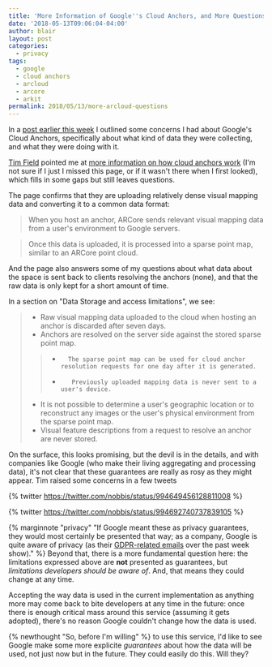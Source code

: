 ```yaml
---
title: 'More Information of Google''s Cloud Anchors, and More Questions'
date: '2018-05-13T09:06:04-04:00'
author: blair
layout: post
categories:
  - privacy
tags:
  - google
  - cloud anchors
  - arcloud
  - arcore
  - arkit
permalink: 2018/05/13/more-arcloud-questions
---
```

In a [post earlier this week](2018/05/08/arcore-cloud-anchors) I outlined some concerns I had about Google's Cloud Anchors, specifically about what kind of data they were collecting, and what they were doing with it.

[Tim Field](https://twitter.com/nobbis) pointed me at [more information on how cloud anchors work](https://developers.google.com/ar/develop/ios/overview#hosting_anchors) (I'm not sure if I just I missed this page, or if it wasn't there when I first looked), which fills in some gaps but still leaves questions.

The page confirms that they are uploading relatively dense visual mapping data and converting it to a common data format:

> When you host an anchor, ARCore sends relevant visual mapping data from a user's environment to Google servers. 

> Once this data is uploaded, it is processed into a sparse point map, similar to an ARCore point cloud.

And the page also answers some of my questions about what data about the space is sent back to clients resolving the anchors (none), and that the raw data is only kept for a short amount of time.

In a section on "Data Storage and access limitations", we see:

> *    Raw visual mapping data uploaded to the cloud when hosting an anchor is discarded after seven days.
> *  Anchors are resolved on the server side against the stored sparse point map.
> > *       The sparse point map can be used for cloud anchor resolution requests for one day after it is generated.
> > *        Previously uploaded mapping data is never sent to a user's device.
> *    It is not possible to determine a user's geographic location or to reconstruct any images or the user's physical environment from the sparse point map.
> *    Visual feature descriptions from a request to resolve an anchor are never stored.

On the surface, this looks promising, but the devil is in the details, and with companies like Google (who make their living aggregating and processing data), it's not clear that these guarantees are really as rosy as they might appear.  Tim raised some concerns in a few tweets

{% twitter https://twitter.com/nobbis/status/994649456128811008 %}

{% twitter https://twitter.com/nobbis/status/994692740737839105 %}

{% marginnote "privacy" "If Google meant these as privacy guarantees, they would most certainly be presented that way;  as a company, Google is quite aware of privacy (as their [GDPR-related emails](2018/05/12/gdpr-privacy-notices) over the past week show)." %}
Beyond that, there is a more fundamental question here:  the limitations expressed above are **not** presented as guarantees, but _limitations developers should be aware of_. And, that means they could change at any time. 

Accepting the way data is used in the current implementation as anything more may come back to bite developers at any time in the future:  once there is enough critical mass around this service (assuming it gets adopted), there's no reason Google couldn't change how the data is used.

{% newthought "So, before I'm willing" %} to use this service, I'd like to see Google make some more explicite _guarantees_ about how the data will be used, not just now but in the future.  They could easily do this.  Will they?


